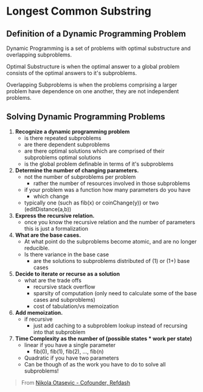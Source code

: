 # Longest Common Substring

## Definition of a Dynamic Programming Problem
Dynamic Programming is a set of problems with optimal substructure and overlapping subproblems.

Optimal Substructure is when the optimal answer to a global problem consists of the optimal answers to it's subproblems.

Overlapping Subproblems is when the problems comprising a larger problem have dependence on one another, they are not independent problems.

## Solving Dynamic Programming Problems
1. __Recognize a dynamic programming problem__
    - is there repeated subproblems
    - are there dependent subproblems
    - are there optimal solutions which are comprised of their subproblems optimal solutions
    - is the global problem definable in terms of it's subproblems
2. __Determine the number of changing parameters.__
    - not the number of subproblems per problem
        - rather the number of resources involved in those subproblems
    - if your problem was a function how many parameters do you have
        - which change
    - typically one (such as fib(x) or coinChange(y)) or two (editDistance(a,b))
3. __Express the recursive relation.__
    - once you know the recursive relation and the number of parameters this is just a formalization
4. __What are the base cases.__
    - At what point do the subproblems become atomic, and are no longer reducible.
    - Is there variance in the base case
        - are the solutions to subproblems distributed of (1) or (1+) base cases
5. __Decide to iterate or recurse as a solution__
    - what are the trade offs
        - recursive stack overflow
        - sparsity of computation (only need to calculate some of the base cases and subproblems)
        - cost of tabulation/vs memoization
6. __Add memoization.__
    - if recursive
        - just add caching to a subproblem lookup instead of recursing into that subproblem
7. __Time Complexity as the number of (possible states * work per state)__
    - linear if you have a single parameter
        - fib(0), fib(1), fib(2), ..., fib(n)
    - Quadratic if you have two parameters
    - Can be though of as the work you have to do to solve all subproblems!
> From [Nikola Otasevic - Cofounder, Refdash][1]



[1]: https://www.quora.com/What-are-the-top-10-most-popular-dynamic-programming-problems-among-interviewers